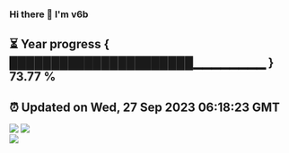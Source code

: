 ### Hi there 👋  I'm v6b  
⏳ Year progress { ██████████████████████▁▁▁▁▁▁▁▁ } 73.77 %
---
⏰ Updated on Wed, 27 Sep 2023 06:18:23 GMT
---
![](https://github-readme-stats.vercel.app/api?username=v6b&bg_color=30,e96443,904e95&title_color=fff&text_color=fff&layout=compact)
![](https://github-readme-stats.vercel.app/api/top-langs/?username=v6b&layout=compact&bg_color=30,e96443,904e95&title_color=fff&text_color=fff)  
![](https://gcore.jsdelivr.net/gh/v6b/v6b@main/assets/github-contribution-grid-snake.svg)

